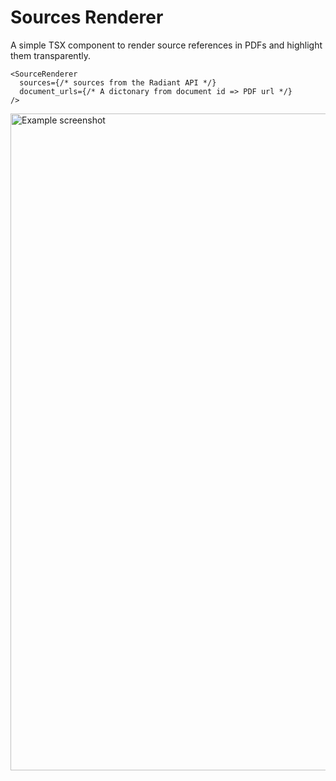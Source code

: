# Sources Renderer

A simple TSX component to render source references in PDFs and highlight them transparently.

```TSX
<SourceRenderer
  sources={/* sources from the Radiant API */}
  document_urls={/* A dictonary from document id => PDF url */}
/>
```

<img width="1051" alt="Example screenshot" src="https://github.com/tbd-company/sources_renderer/assets/6087389/0a434b6b-759f-4d0c-ae66-fcfdcb64e19b">
